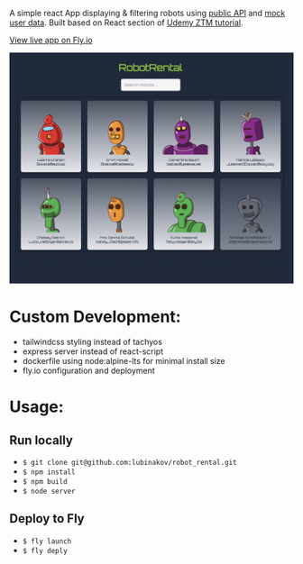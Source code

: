 A simple react App displaying & filtering robots using [public API](https://robohash.org/) and [mock user data](https://jsonplaceholder.typicode.com/). Built based on React section of [Udemy ZTM tutorial](https://www.udemy.com/course/complete-react-native-mobile-development-zero-to-mastery-with-hooks/).

[View live app on Fly.io](https://roborental-lukov.fly.dev/)

![App Image](/public/screenshot.jpg)

# Custom Development:

- tailwindcss styling instead of tachyos
- express server instead of react-script
- dockerfile using node:alpine-lts for minimal install size
- fly.io configuration and deployment

# Usage:

## Run locally

- `$ git clone git@github.com:lubinakov/robot_rental.git`
- `$ npm install`
- `$ npm build`
- `$ node server`

## Deploy to Fly

- `$ fly launch`
- `$ fly deply`
